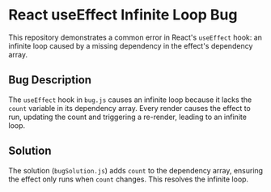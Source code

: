 # React useEffect Infinite Loop Bug

This repository demonstrates a common error in React's `useEffect` hook: an infinite loop caused by a missing dependency in the effect's dependency array.

## Bug Description

The `useEffect` hook in `bug.js` causes an infinite loop because it lacks the `count` variable in its dependency array.  Every render causes the effect to run, updating the count and triggering a re-render, leading to an infinite loop. 

## Solution

The solution (`bugSolution.js`) adds `count` to the dependency array, ensuring the effect only runs when `count` changes. This resolves the infinite loop.